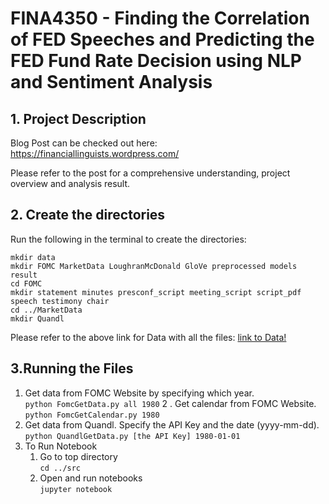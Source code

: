# FINA4350 - Finding the Correlation of FED Speeches and Predicting the FED Fund Rate Decision using NLP and Sentiment Analysis


## 1. Project Description
Blog Post can be checked out here: https://financiallinguists.wordpress.com/

Please refer to the post for a comprehensive understanding, project overview and analysis result.

## 2. Create the directories

Run the following in the terminal to create the directories:

```
mkdir data
mkdir FOMC MarketData LoughranMcDonald GloVe preprocessed models result
cd FOMC
mkdir statement minutes presconf_script meeting_script script_pdf speech testimony chair
cd ../MarketData
mkdir Quandl
```

Please refer to the above link for Data with all the files: [link to Data!](https://drive.google.com/drive/folders/10QyQ-nvP4x7hPWwX5JCOkxCf6-NJ_ViS?usp=sharing)

## 3.Running the Files
1. Get data from FOMC Website by specifying which year.</br>
   `python FomcGetData.py all 1980`
2 . Get calendar from FOMC Website.</br>
   `python FomcGetCalendar.py 1980`
3. Get data from Quandl. Specify the API Key and the date (yyyy-mm-dd).
   `python QuandlGetData.py [the API Key] 1980-01-01`
4. To Run Notebook
    1. Go to top directory</br>
    `cd ../src`
    2. Open and run notebooks</br>
    `jupyter notebook`
